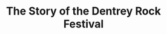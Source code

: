 ---
layout: "post"
title: "The Story of the Dentrey Rock Festival"
page_id: 7
permalink: "/drf-2/"
image-left: "ALYSSIALOU_06-3.jpg"
image-left-size: 60%
image-right: "ALYSSIALOU_06-4.jpg"
image-right-size: 65%
---